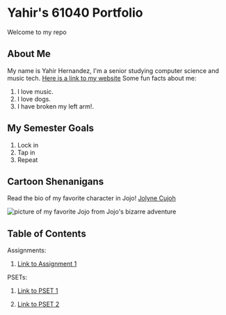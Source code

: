 # Yahir's 61040 Portfolio
Welcome to my repo

## About Me
My name is Yahir Hernandez, I'm a senior studying computer science and music tech. [Here is a link to my website](https://yahirhernandez.com)
Some fun facts about me:
1. I love music.
2. I love dogs.
3. I have broken my left arm!.

## My Semester Goals
1. Lock in
2. Tap in
3. Repeat


## Cartoon Shenanigans
Read the bio of my favorite character in Jojo! [Jolyne Cujoh](https://jojo.fandom.com/wiki/Jolyne_Cujoh)

![picture of my favorite Jojo from Jojo's bizarre adventure](https://static.wikia.nocookie.net/dc50568f-39e7-4be2-a730-236f6b2c9352/scale-to-width/755)


## Table of Contents

Assignments:
1. [Link to Assignment 1](assignments/assignment1.md)

PSETs:
1. [Link to PSET 1](psets/pset1.md)

2. [Link to PSET 2](psets/pset2.md)